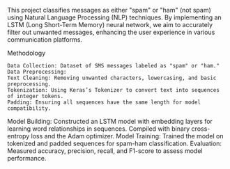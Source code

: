 This project classifies messages as either "spam" or "ham" (not spam) using Natural Language Processing (NLP) techniques. By implementing an LSTM (Long Short-Term Memory) neural network, we aim to accurately filter out unwanted messages, enhancing the user experience in various communication platforms.

Methodology

    Data Collection: Dataset of SMS messages labeled as "spam" or "ham."
    Data Preprocessing:
    Text Cleaning: Removing unwanted characters, lowercasing, and basic preprocessing.
    Tokenization: Using Keras’s Tokenizer to convert text into sequences of integer tokens.
    Padding: Ensuring all sequences have the same length for model compatibility.

   Model Building: Constructed an LSTM model with embedding layers for learning word relationships in sequences. Compiled with binary cross-entropy loss and the Adam optimizer. Model Training: Trained the model on 
   tokenized and padded sequences for spam-ham classification. Evaluation: Measured accuracy, precision, recall, and F1-score to assess model performance.
